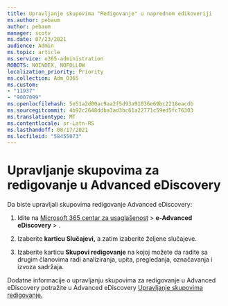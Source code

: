 ```yaml
---
title: Upravljanje skupovima "Redigovanje" u naprednom edikoveriji
ms.author: pebaum
author: pebaum
manager: scotv
ms.date: 07/23/2021
audience: Admin
ms.topic: article
ms.service: o365-administration
ROBOTS: NOINDEX, NOFOLLOW
localization_priority: Priority
ms.collection: Adm_O365
ms.custom:
- "11937"
- "9007099"
ms.openlocfilehash: 5e51a2d00ac9aa2f5d93a91036e69bc2218eacdb
ms.sourcegitcommit: 4b92c2648ddba3ad3bc61a22771c59ed5fc76303
ms.translationtype: MT
ms.contentlocale: sr-Latn-RS
ms.lasthandoff: 08/17/2021
ms.locfileid: "58455073"
---
```

# <a name="managing-review-sets-in-advanced-ediscovery"></a>Upravljanje skupovima za redigovanje u Advanced eDiscovery

Da biste upravljali skupovima redigovanje Advanced eDiscovery:

1. Idite na [Microsoft 365 centar za usaglašenost](https://compliance.microsoft.com/)  >  **e-Advanced eDiscovery**  >  .

1. Izaberite **karticu Slučajevi,** a zatim izaberite željene slučajeve.

1. Izaberite karticu **Skupovi redigovanje** na kojoj možete da radite sa drugim članovima radi analiziranja, upita, pregledanja, označavanja i izvoza sadržaja.

Dodatne informacije o upravljanju skupovima za redigovanje u Advanced eDiscovery potražite u Advanced eDiscovery [Upravljanje skupovima redigovanje.](https://docs.microsoft.com/microsoft-365/compliance/managing-review-sets)